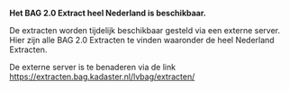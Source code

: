 **Het BAG 2.0 Extract heel Nederland is beschikbaar.**  

De extracten worden tijdelijk beschikbaar gesteld via een externe server. Hier zijn alle BAG 2.0 Extracten te vinden waaronder de heel Nederland Extracten.

De externe server is te benaderen via de link https://extracten.bag.kadaster.nl/lvbag/extracten/

